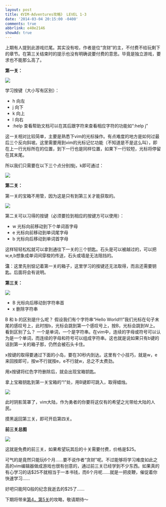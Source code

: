 ```yaml
---
layout: post
title: 《VIM-Adventures攻略》 LEVEL 1-3
date: '2014-03-04 20:15:00 -0400'
comments: true
abbrlink: e40e2146
showAd: true
---
```

上期有人提到此游戏烂尾。其实没有啦，作者是位“贪财”的主，不付费不给玩剩下的章节。在第三关结束时的提示也没有明确说要付费的意思。毕竟是独立游戏，要求也不能那么高了。

**第一关：**

![](http://images.cnitblog.com/blog/605265/201403/042213302963186.png)

学习按键（大小写有区别）：

* h 向左
* j 向下
* k 向上
* l 向右
* :help 查看帮助文档可以在其后跟字符来查看相应字符的功能如“:help j”

这一关相对比较简单，主要是熟悉下vim的光标操作。有点难度的地方是如何过最后三个反向斜坡。这里需要用到vim的光标记忆功能（不知道是不是这么叫），即在上一行光标所在的位置，到下一行也是同样位置，如果下一行较短，光标将停留在其末尾。

所以我们只需要在以下三个点分别按j，k即可通过：

![](http://images.cnitblog.com/blog/605265/201403/042251226392933.jpg)

**第二关：**

第一关的宝箱不用管，因为这是只有到第三关才能获取的。

![](http://images.cnitblog.com/blog/605265/201403/042337293664020.jpg)

第二关可以习得的按键（必须要捡到相应的按键方可以使用）：

* w 光标向前移动到下个单词首字母
* e 光标向前移动到单词尾字母
* b 光标向后移动到单词首字母

这样轻轻松松就可以拿到通往下一关的三个钥匙。石头是可以被越过的，可以把w,e,b想象成单词间穿梭的传送，石头或墙是无法阻挡的。

**注**：这里先别惦记着第一关的箱子，这里学习的按键还无法取得，而且还需要钥匙。后面将会有说明。

**第三关：**

![](http://images.cnitblog.com/blog/605265/201403/042302553129920.jpg)

* B 光标向后移动到字符串首
* x 删除字符串

B 和 b 的区别是什么呢？ 假设我们有个字符串“Hello World!!!”我们光标在句子末尾的感叹号上，此时按b，光标会跳到第一个感叹号上，按B，光标会跳到W上。看到区别了么？ 一个是单词，一个是字符串。在vim中，连续的字母或符号可以认为是一个单词，而连续的字母和符号可以组成字符串。这也就是说如果只有b键的话到第一关的箱子那，仍然会被石头卡住。

x按键的取得要通过下面的小岛，要在30秒内到达。这里有个小技巧，就是w，e来回按即可，按w不行就按e，e不行就w，总之不太费劲。

用x按键将红色字符删除后，就会出现宝箱钥匙。

拿上宝箱钥匙到第一关宝箱的“!”处，用B键即可跳入，取得蜡烛。

![](http://images.cnitblog.com/blog/605265/201403/042332553331602.jpg)

此时阴影笼罩了，vim大陆，作为勇者的你要将这仅有的希望之光带给大陆的人民。

摸黑返回第三关，即可开启第四关。

**前三关总图**

![](http://images.cnitblog.com/blog/605265/201403/042332357445216.jpg)

这就是免费的前三关，如果希望玩其后的十关需要付费，价格是$25。

可气的是竟然只能玩6个月……要不说作者“贪财”呢。不过能够将学习难度如此之高的vim编辑器做成游戏也很有创意的，通过前三关已经学到不少东西。如果真的有心学习的话$25不就相当于一本书钱，而6个月呢……就是一把皮鞭，催促着你快速学习……

好吧只能阿Q般的纪念我逝去的$25了……

下期将带来[第4，第5关](http://www.cnblogs.com/dreamstar/p/3591382.html)的攻略，敬请期待～

